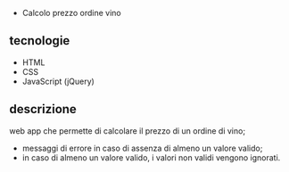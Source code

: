 * Calcolo prezzo ordine vino
## tecnologie
* HTML
* CSS
* JavaScript (jQuery)
## descrizione
web app che permette di calcolare il prezzo di un ordine di vino;
* messaggi di errore in caso di assenza di almeno un valore valido;
* in caso di almeno un valore valido, i valori non validi vengono ignorati.
